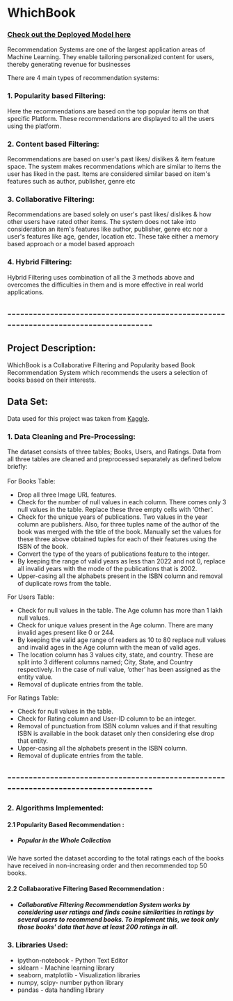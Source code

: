 # WhichBook 

### <a href=https://book-recommender-system-27.herokuapp.com/>Check out the Deployed Model here</a>

Recommendation Systems are one of the largest application areas of Machine Learning. They enable tailoring personalized content for users, thereby generating revenue for businesses

There are 4 main types of recommendation systems:

### 1. Popularity based Filtering:
Here the recommendations are based on the top popular items on that specific Platform. These recommendations are displayed to all the users using the platform.

### 2. Content based Filtering:
Recommendations are based on user's past likes/ dislikes & item feature space. The system makes recommendations which are similar to items the user has liked in the past. Items are considered similar based on item's features such as author, publisher, genre etc

### 3. Collaborative Filtering:
Recommendations are based solely on user's past likes/ dislikes & how other users have rated other items. The system does not take into consideration an item's features like author, publisher, genre etc nor a user's features like age, gender, location etc. These take either a memory based approach or a model based approach

### 4. Hybrid Filtering:
Hybrid Filtering uses combination of all the 3 methods above and overcomes the difficulties in them and is more effective in real world applications.

## -------------------------------------------------------------------------------------

## Project Description:
<p>WhichBook is a Collaborative Filtering and Popularity based Book Recommendation System which recommends the users a selection of books based on their interests.</p>

## Data Set:
<p>Data used for this project was taken from <a href=https://www.kaggle.com/datasets/arashnic/book-recommendation-dataset/>Kaggle</a>. </p> 

### 1. Data Cleaning and Pre-Processing: 
The dataset consists of three tables; Books, Users, and Ratings. Data from all three tables are cleaned and preprocessed separately as defined below briefly:<br><br>
For Books Table:
* Drop all three Image URL features.
* Check for the number of null values in each column. There comes only 3 null values in the table. Replace these three empty cells with ‘Other’.
* Check for the unique years of publications. Two values in the year column are publishers. Also, for three tuples name of the author of the book was merged with the title of the book. Manually set the values for these three above obtained tuples for each of their features using the ISBN of the book.
* Convert the type of the years of publications feature to the integer.
* By keeping the range of valid years as less than 2022 and not 0, replace all invalid years with the mode of the publications that is 2002.
* Upper-casing all the alphabets present in the ISBN column and removal of duplicate rows from the table.

For Users Table:
* Check for null values in the table. The Age column has more than 1 lakh null values.
* Check for unique values present in the Age column. There are many invalid ages present like 0 or 244.
* By keeping the valid age range of readers as 10 to 80 replace null values and invalid ages in the Age column with the mean of valid ages.
* The location column has 3 values city, state, and country. These are split into 3 different columns named; City, State, and Country respectively. In the case of null value, ‘other’ has been assigned as the entity value.
* Removal of duplicate entries from the table.

For Ratings Table:
* Check for null values in the table.
* Check for Rating column and User-ID column to be an integer.
* Removal of punctuation from ISBN column values and if that resulting ISBN is available in the book dataset only then considering else drop that entity.
* Upper-casing all the alphabets present in the ISBN column.
* Removal of duplicate entries from the table.

## -------------------------------------------------------------------------------------

### 2. Algorithms Implemented:
#### 2.1 Popularity Based Recommendation :

* ##### Popular in the Whole Collection <br>
We have sorted the dataset according to the total ratings each of the books have received in non-increasing order and then recommended top 50 books.

#### 2.2 Collabaorative Filtering Based Recommendation :
* ##### Collaborative Filtering Recommendation System works by considering user ratings and finds cosine similarities in ratings by several users to recommend books. To implement this, we took only those books' data that have at least 200 ratings in all.


### 3. Libraries Used:

* ipython-notebook - Python Text Editor
* sklearn - Machine learning library
* seaborn, matplotlib - Visualization libraries
* numpy, scipy- number python library
* pandas - data handling library



























